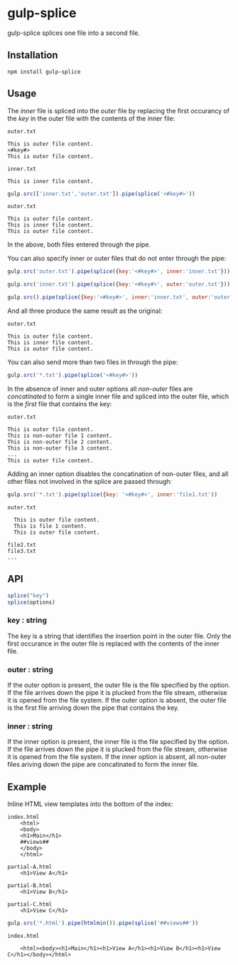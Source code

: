 # gulp-splice

gulp-splice splices one file into a second file.

## Installation

`npm install gulp-splice`

## Usage

The *inner* file is spliced into the *outer* file by replacing the first occurancy of the *key* in the outer file
with the contents of the inner file:

```
outer.txt

This is outer file content.
<#key#>
This is outer file content.
```

```
inner.txt

This is inner file content.
```

```javascript
gulp.src(['inner.txt','outer.txt']).pipe(splice('<#key#>'))
```

```
outer.txt

This is outer file content.
This is inner file content.
This is outer file content.
```

In the above, both files entered through the pipe.

You can also specify inner or outer files that do not enter through the pipe:

```javascript
gulp.src('outer.txt').pipe(splice({key:'<#key#>', inner:'inner.txt'}))

gulp.src('inner.txt').pipe(splice({key:'<#key#>', outer:'outer.txt'}))

gulp.src().pipe(splice({key:'<#key#>', inner:'inner.txt', outer:'outer.txt' }))
```
And all three produce the same result as the original:

```
outer.txt

This is outer file content.
This is inner file content.
This is outer file content.
```

You can also send more than two files in through the pipe:

```javascript
gulp.src('*.txt').pipe(splice('<#key#>'))
```

In the absence of inner and outer options all *non-outer* files are _concatinated_ to form 
a single inner file and spliced into the outer file, which is the *first* file that contains
the key:

```
outer.txt

This is outer file content.
This is non-outer file 1 content.
This is non-outer file 2 content.
This is non-outer file 3 content.
...
This is outer file content.
```

Adding an inner option disables the concatination of non-outer files, and all other files
not involved in the splice are passed through:

```javascript
gulp.src('*.txt').pipe(splice({key: '<#key#>', inner:'file1.txt'))
```

```
outer.txt

  This is outer file content.
  This is file 1 content.
  This is outer file content.

file2.txt
file3.txt
...
```

## API

```javascript
splice("key") 
splice(options)
```

### key : string

The key is a string that identifies the insertion point in the outer file.  Only the first 
occurance in the outer file is replaced with the contents of the inner file.

### outer : string

If the outer option is present, the outer file is the file specified by the option.  If the file
arrives down the pipe it is plucked from the file stream, otherwise it is opened from the file
system.  If the outer option is absent, the outer file is the first file arriving down the pipe
that contains the key.

### inner : string

If the inner option is present, the inner file is the file specified by the option.  If the file
arrives down the pipe it is plucked from the file stream, otherwise it is opened from the file
system.  If the inner option is absent, all non-outer files ariving down the pipe are concatinated
to form the inner file.



## Example

Inline HTML view templates into the bottom of the index:

```
index.html     
	<html>
	<body>
	<h1>Main</h1>
	##views##
	</body>
	</html>

partial-A.html
	<h1>View A</h1>

partial-B.html
	<h1>View B</h1>

partial-C.html
	<h1>View C</h1>
```

```javascript
gulp.src('*.html').pipe(htmlmin()).pipe(splice('##views##'))
```

```
index.html

	<html><body><h1>Main</h1><h1>View A</h1><h1>View B</h1><h1>View C</h1></body></html>
```





